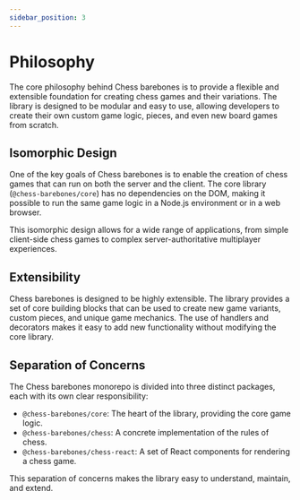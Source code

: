 ```yaml
---
sidebar_position: 3
---
```


# Philosophy

The core philosophy behind Chess barebones is to provide a flexible and extensible foundation for creating chess games and their variations. The library is designed to be modular and easy to use, allowing developers to create their own custom game logic, pieces, and even new board games from scratch.

## Isomorphic Design

One of the key goals of Chess barebones is to enable the creation of chess games that can run on both the server and the client. The core library (`@chess-barebones/core`) has no dependencies on the DOM, making it possible to run the same game logic in a Node.js environment or in a web browser.

This isomorphic design allows for a wide range of applications, from simple client-side chess games to complex server-authoritative multiplayer experiences.

## Extensibility

Chess barebones is designed to be highly extensible. The library provides a set of core building blocks that can be used to create new game variants, custom pieces, and unique game mechanics. The use of handlers and decorators makes it easy to add new functionality without modifying the core library.

## Separation of Concerns

The Chess barebones monorepo is divided into three distinct packages, each with its own clear responsibility:

-   `@chess-barebones/core`: The heart of the library, providing the core game logic.
-   `@chess-barebones/chess`: A concrete implementation of the rules of chess.
-   `@chess-barebones/chess-react`: A set of React components for rendering a chess game.

This separation of concerns makes the library easy to understand, maintain, and extend.
